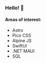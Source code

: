 ### Hello! :wave:

#### Areas of interest:
- Astro
- Pico CSS
- Alpine JS
- SwiftUI
- .NET MAUI
- SQL
